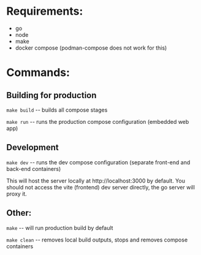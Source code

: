 # Requirements:
- go
- node
- make
- docker compose (podman-compose does not work for this)

# Commands:

## Building for production
`make build` -- builds all compose stages

`make run` -- runs the production compose configuration (embedded web app)

## Development
`make dev` -- runs the dev compose configuration (separate front-end and back-end containers)

This will host the server locally at http://localhost:3000 by default. You
should not access the vite (frontend) dev server directly, the go server will
proxy it.

## Other:
`make` -- will run production build by default

`make clean` -- removes local build outputs, stops and removes compose containers
